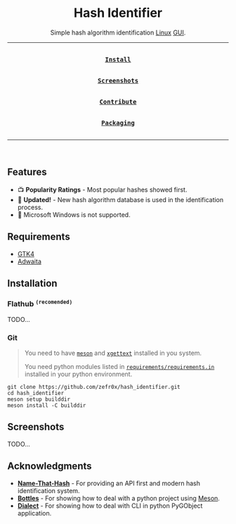 <div align = center>

<h1>Hash Identifier</h1>

Simple hash algorithm identification [Linux](https://en.wikipedia.org/wiki/Linux) [GUI](https://en.wikipedia.org/wiki/Graphical_user_interface).

---

[<kbd><br><b>Install</b><br><br></kbd>](#installation)
[<kbd><br><b>Screenshots</b><br><br></kbd>](#screenshots)
[<kbd><br><b>Contribute</b><br><br></kbd>](CONTRIBUTING.md)
[<kbd><br><b>Packaging</b><br><br></kbd>](PACKAGING.md)

---

<br>

</div>

## Features

- 📺 **Popularity Ratings** - Most popular hashes showed first.
- 👵 **Updated\!** - New hash algorithm database is used in the identification process.
- 🚫 Microsoft Windows is not supported.

## Requirements

- [GTK4](https://www.gtk.org/)
- [Adwaita](https://gitlab.gnome.org/GNOME/libadwaita/)

## Installation

### Flathub <sup>`(recomended)`</sup>

TODO...

### Git

> You need to have [`meson`](https://mesonbuild.com/) and [`xgettext`](https://www.gnu.org/software/gettext/) installed in you system.
>
> You need python modules listed in [`requirements/requirements.in`](requirements/requirements.in) installed in your python environment.

```shell
git clone https://github.com/zefr0x/hash_identifier.git
cd hash_identifier
meson setup builddir
meson install -C builddir
```

## Screenshots

TODO...

## Acknowledgments

- **[Name-That-Hash](https://github.com/HashPals/Name-That-Hash)** - For providing an API first and modern hash identification system.
- **[Bottles](https://github.com/bottlesdevs/Bottles)** - For showing how to deal with a python project using [Meson](https://mesonbuild.com/).
- **[Dialect](https://github.com/dialect-app/dialect)** - For showing how to deal with CLI in python PyGObject application.
